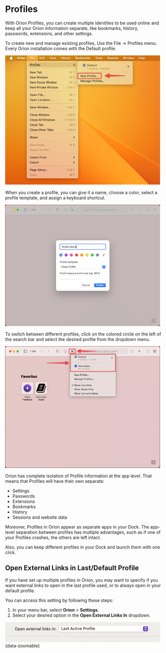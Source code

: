 # Profiles

With Orion Profiles, you can create multiple identities to be used online and keep all your Orion information separate, like bookmarks, history, passwords, extensions, and other settings.

To create new and manage existing profiles, Use the File -> Profiles menu. Every Orion installation comes with the Default profile.

<img src="./media/macos_profiles_new_profile_menu.png" width="500" alt="New Profile Menu"><br />

When you create a profile, you can give it a name, choose a color, select a profile template, and assign a keyboard shortcut.

<img src="./media/macos_profiles_new_profile_details.png" width="500" alt="New Profile Details"><br />

To switch between different profiles, click on the colored circle on the left of the search bar and select the desired profile from the dropdown menu.

<img src="./media/macos_profiles_switch_profile.png" width="500" alt="Switch Between Profiles"><br />

Orion has complete isolation of Profile information at the app level. That means that Profiles will have their own separate:

- Settings
- Passwords
- Extensions
- Bookmarks
- History
- Sessions and website data

Moreover, Profiles in Orion appear as separate apps in your Dock. The app-level separation between profiles has multiple advantages, such as if one of your Profiles crashes, the others are left intact.

Also, you can keep different profiles in your Dock and launch them with one click.

## Open External Links in Last/Default Profile

If you have set up multiple profiles in Orion, you may want to specify if you want external links to open in the last profile used, or to always open in your default profile.

You can access this setting by following these steps:
1. In your menu bar, select **Orion** > **Settings**.
2. Select your desired option in the **Open External Links In** dropdown.

![Orion - Open External Links in Last/Default Profile](./media/open_external_links_in_last_or_default_profile.gif){data-zoomable}

